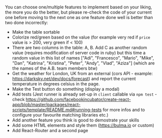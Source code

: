 You can choose one/multiple features to implement based on your liking, the more you do the better, but please re-check the code of your current one before moving to the next one as one feature done well is better than two done incorrectly:

- Make the table sortable
- Colorize red/green based on the value (for example very red if `price` value is > 200, very green if < 100)
- There are two columns in the table: A, B. Add C as another random value (requires modification of server code in ruby) but this time a random value in this list of names ["Adi", "Francesco", "Mario", "Mike", "Dan", "Katrina", "Kristina", "Peter", "Andy", "Vlad", "Aziza"] (which are the names of the A.B. team members btw)  
- Get the weather for London, UK from an external (cors API - example: https://darksky.net/dev/docs/forecast) and report the current temperature in degrees celsius in the page.
- Make the Test button do something (display a modal)
- Add tests (Jest runner is already set-up in `client` callable via `npm test` - check https://github.com/facebookincubator/create-react-app/blob/master/packages/react-scripts/template/README.md#running-tests for more infos and to configure your favourite matching libraries etc.)
- Add another feature you think is good to demostrate your skills
- Add some HTML elements and style them (https://bulma.io or custom)
- Add React-Router and a second page
